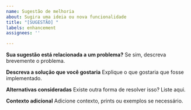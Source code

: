 ```yaml
---
name: Sugestão de melhoria
about: Sugira uma ideia ou nova funcionalidade
title: "[SUGESTÃO] "
labels: enhancement
assignees: ''

---
```


**Sua sugestão está relacionada a um problema?**
Se sim, descreva brevemente o problema.

**Descreva a solução que você gostaria**
Explique o que gostaria que fosse implementado.

**Alternativas consideradas**
Existe outra forma de resolver isso? Liste aqui.

**Contexto adicional**
Adicione contexto, prints ou exemplos se necessário.
